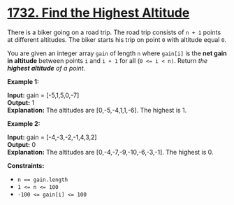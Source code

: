 # [1732. Find the Highest Altitude](https://leetcode.com/problems/find-the-highest-altitude/)
There is a biker going on a road trip. The road trip consists of  `n + 1`  points at different altitudes. The biker starts his trip on point  `0`  with altitude equal  `0`.

You are given an integer array  `gain`  of length  `n`  where  `gain[i]`  is the  **net gain in altitude**  between points  `i`​​​​​​ and  `i + 1`  for all (`0 <= i < n)`. Return  _the  **highest altitude**  of a point._

**Example 1:**

**Input:** gain = [-5,1,5,0,-7]\
**Output:** 1\
**Explanation:** The altitudes are [0,-5,-4,1,1,-6]. The highest is 1.

**Example 2:**

**Input:** gain = [-4,-3,-2,-1,4,3,2]\
**Output:** 0\
**Explanation:** The altitudes are [0,-4,-7,-9,-10,-6,-3,-1]. The highest is 0.

**Constraints:**

-   `n == gain.length`
-   `1 <= n <= 100`
-   `-100 <= gain[i] <= 100`
